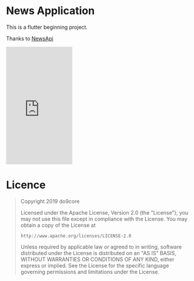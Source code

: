 # News Application

This is a flutter beginning project.

Thanks to [NewsApi](https://newsapi.org)

<iframe src="https://onedrive.live.com/embed?cid=6A43FEA4A03C1AB5&resid=6A43FEA4A03C1AB5%21125413&authkey=AIm9DAG81TQQ1EQ" width="180" height="320" frameborder="0" scrolling="no" allowfullscreen></iframe>

# Licence

> Copyright 2019 do9core
> 
> Licensed under the Apache License, Version 2.0 (the "License");
you may not use this file except in compliance with the License.
You may obtain a copy of the License at
>
>     http://www.apache.org/licenses/LICENSE-2.0
>
> Unless required by applicable law or agreed to in writing, software
distributed under the License is distributed on an "AS IS" BASIS,
WITHOUT WARRANTIES OR CONDITIONS OF ANY KIND, either express or implied.
See the License for the specific language governing permissions and
limitations under the License.
